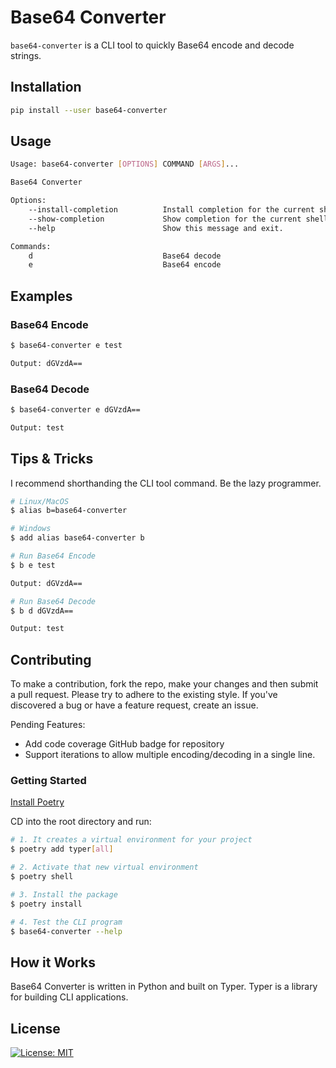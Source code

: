 # Base64 Converter

`base64-converter` is a CLI tool to quickly Base64 encode and decode strings.

## Installation

```bash
pip install --user base64-converter
```

## Usage

```bash
Usage: base64-converter [OPTIONS] COMMAND [ARGS]...

Base64 Converter

Options:
    --install-completion          Install completion for the current shell.
    --show-completion             Show completion for the current shell, to copy it or customize the installation.
    --help                        Show this message and exit.

Commands:
    d                             Base64 decode
    e                             Base64 encode
```

## Examples

### Base64 Encode

```bash
$ base64-converter e test

Output: dGVzdA==
```

### Base64 Decode

```bash
$ base64-converter e dGVzdA==

Output: test
```

## Tips & Tricks

I recommend shorthanding the CLI tool command. Be the lazy programmer.

```bash
# Linux/MacOS
$ alias b=base64-converter

# Windows
$ add alias base64-converter b

# Run Base64 Encode
$ b e test

Output: dGVzdA==

# Run Base64 Decode
$ b d dGVzdA==

Output: test
```

## Contributing

To make a contribution, fork the repo, make your changes and then submit a pull request. Please try to adhere to the existing style. If you've discovered a bug or have a feature request, create an issue.

Pending Features:

- Add code coverage GitHub badge for repository
- Support iterations to allow multiple encoding/decoding in a single line.

### Getting Started

[Install Poetry](https://python-poetry.org/docs/)

CD into the root directory and run:

```bash
# 1. It creates a virtual environment for your project
$ poetry add typer[all]

# 2. Activate that new virtual environment
$ poetry shell

# 3. Install the package
$ poetry install

# 4. Test the CLI program
$ base64-converter --help
```

## How it Works

Base64 Converter is written in Python and built on Typer. Typer is a library for building CLI applications.

## License

[![License: MIT](https://img.shields.io/badge/License-MIT-yellow.svg)](https://opensource.org/licenses/MIT)
